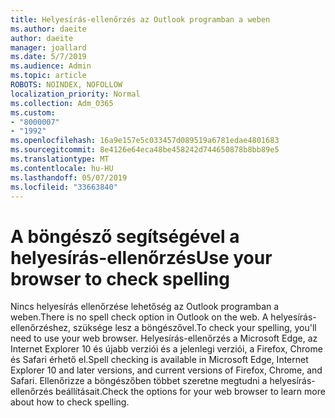 ```yaml
---
title: Helyesírás-ellenőrzés az Outlook programban a weben
ms.author: daeite
author: daeite
manager: joallard
ms.date: 5/7/2019
ms.audience: Admin
ms.topic: article
ROBOTS: NOINDEX, NOFOLLOW
localization_priority: Normal
ms.collection: Adm_O365
ms.custom:
- "8000007"
- "1992"
ms.openlocfilehash: 16a9e157e5c033457d089519a6781edae4801683
ms.sourcegitcommit: 8e4126e64eca48be458242d744650878b8bb89e5
ms.translationtype: MT
ms.contentlocale: hu-HU
ms.lasthandoff: 05/07/2019
ms.locfileid: "33663840"
---
```

# <a name="use-your-browser-to-check-spelling"></a><span data-ttu-id="22888-102">A böngésző segítségével a helyesírás-ellenőrzés</span><span class="sxs-lookup"><span data-stu-id="22888-102">Use your browser to check spelling</span></span>

<span data-ttu-id="22888-103">Nincs helyesírás ellenőrzése lehetőség az Outlook programban a weben.</span><span class="sxs-lookup"><span data-stu-id="22888-103">There is no spell check option in Outlook on the web.</span></span> <span data-ttu-id="22888-104">A helyesírás-ellenőrzéshez, szüksége lesz a böngészővel.</span><span class="sxs-lookup"><span data-stu-id="22888-104">To check your spelling, you'll need to use your web browser.</span></span> <span data-ttu-id="22888-105">Helyesírás-ellenőrzés a Microsoft Edge, az Internet Explorer 10 és újabb verziói és a jelenlegi verziói, a Firefox, Chrome és Safari érhető el.</span><span class="sxs-lookup"><span data-stu-id="22888-105">Spell checking is available in Microsoft Edge, Internet Explorer 10 and later versions, and current versions of Firefox, Chrome, and Safari.</span></span> <span data-ttu-id="22888-106">Ellenőrizze a böngészőben többet szeretne megtudni a helyesírás-ellenőrzés beállításait.</span><span class="sxs-lookup"><span data-stu-id="22888-106">Check the options for your web browser to learn more about how to check spelling.</span></span>